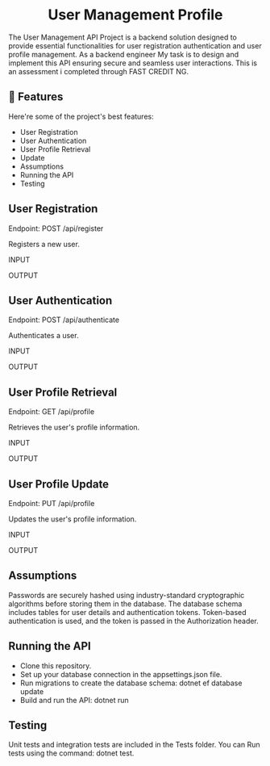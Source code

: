 <h1 align="center" id="title">User Management Profile</h1>

<p id="description">The User Management API Project is a backend solution designed to provide essential functionalities for user registration authentication and user profile management. As a backend engineer My task is to design and implement this API ensuring secure and seamless user interactions. This is an assessment i completed through FAST CREDIT NG.</p>

  
  
<h2>🧐 Features</h2>

Here're some of the project's best features:

*   User Registration
*   User Authentication
*   User Profile Retrieval
*   Update
*   Assumptions
*   Running the API
*   Testing

<h2>User Registration</h2>
Endpoint: POST /api/register

Registers a new user.

INPUT



OUTPUT

<h2>User Authentication</h2>
Endpoint: POST /api/authenticate

Authenticates a user.

INPUT

OUTPUT

<h2>User Profile Retrieval</h2>
Endpoint: GET /api/profile

Retrieves the user's profile information.

INPUT

OUTPUT

<h2>User Profile Update</h2>
Endpoint: PUT /api/profile

Updates the user's profile information.

INPUT

OUTPUT

<h2>Assumptions</h2>
<p>Passwords are securely hashed using industry-standard cryptographic algorithms before storing them in the database.
The database schema includes tables for user details and authentication tokens.
Token-based authentication is used, and the token is passed in the Authorization header.</p>
<h2>Running the API</h2>

* Clone this repository.
* Set up your database connection in the appsettings.json file.
* Run migrations to create the database schema: dotnet ef database update
* Build and run the API: dotnet run

<h2>Testing</h2>
Unit tests and integration tests are included in the Tests folder. You can Run tests using the command: dotnet test.



